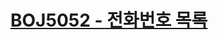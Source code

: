 # [BOJ5052 - 전화번호 목록](https://www.acmicpc.net/problem/5052)
<!--tags: ds, sorting, string, tree, trie-->
